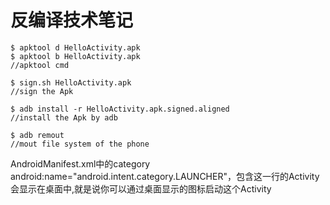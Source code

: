 反编译技术笔记
============

	$ apktool d HelloActivity.apk
	$ apktool b HelloActivity.apk
	//apktool cmd

	$ sign.sh HelloActivity.apk
	//sign the Apk

	$ adb install -r HelloActivity.apk.signed.aligned
	//install the Apk by adb

	$ adb remout
	//mout file system of the phone

AndroidManifest.xml中的category android:name="android.intent.category.LAUNCHER"，包含这一行的Activity会显示在桌面中,就是说你可以通过桌面显示的图标启动这个Activity


